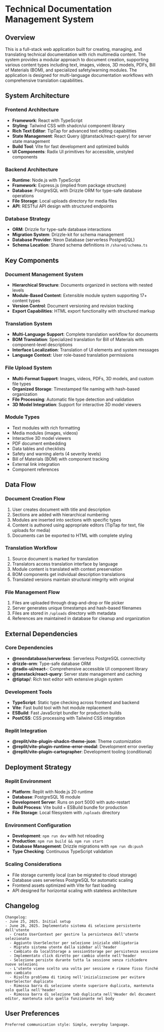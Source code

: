 # Technical Documentation Management System

## Overview

This is a full-stack web application built for creating, managing, and translating technical documentation with rich multimedia content. The system provides a modular approach to document creation, supporting various content types including text, images, videos, 3D models, PDFs, Bill of Materials (BOM), and specialized safety/warning modules. The application is designed for multi-language documentation workflows with comprehensive translation capabilities.

## System Architecture

### Frontend Architecture
- **Framework**: React with TypeScript
- **Styling**: Tailwind CSS with shadcn/ui component library
- **Rich Text Editor**: TipTap for advanced text editing capabilities
- **State Management**: React Query (@tanstack/react-query) for server state management
- **Build Tool**: Vite for fast development and optimized builds
- **UI Components**: Radix UI primitives for accessible, unstyled components

### Backend Architecture
- **Runtime**: Node.js with TypeScript
- **Framework**: Express.js (implied from package structure)
- **Database**: PostgreSQL with Drizzle ORM for type-safe database operations
- **File Storage**: Local uploads directory for media files
- **API**: RESTful API design with structured endpoints

### Database Strategy
- **ORM**: Drizzle for type-safe database interactions
- **Migration System**: Drizzle-kit for schema management
- **Database Provider**: Neon Database (serverless PostgreSQL)
- **Schema Location**: Shared schema definitions in `/shared/schema.ts`

## Key Components

### Document Management System
- **Hierarchical Structure**: Documents organized in sections with nested levels
- **Module-Based Content**: Extensible module system supporting 17+ content types
- **Version Control**: Document versioning and revision tracking
- **Export Capabilities**: HTML export functionality with structured markup

### Translation System
- **Multi-Language Support**: Complete translation workflow for documents
- **BOM Translation**: Specialized translation for Bill of Materials with component-level descriptions
- **Interface Localization**: Translation of UI elements and system messages
- **Language Context**: User role-based translation permissions

### File Upload System
- **Multi-Format Support**: Images, videos, PDFs, 3D models, and custom file types
- **Organized Storage**: Timestamped file naming with hash-based organization
- **File Processing**: Automatic file type detection and validation
- **3D Model Integration**: Support for interactive 3D model viewers

### Module Types
- Text modules with rich formatting
- Media modules (images, videos)
- Interactive 3D model viewers
- PDF document embedding
- Data tables and checklists
- Safety and warning alerts (4 severity levels)
- Bill of Materials (BOM) with component tracking
- External link integration
- Component references

## Data Flow

### Document Creation Flow
1. User creates document with title and description
2. Sections are added with hierarchical numbering
3. Modules are inserted into sections with specific types
4. Content is authored using appropriate editors (TipTap for text, file uploads for media)
5. Documents can be exported to HTML with complete styling

### Translation Workflow
1. Source document is marked for translation
2. Translators access translation interface by language
3. Module content is translated with context preservation
4. BOM components get individual description translations
5. Translated versions maintain structural integrity with original

### File Management Flow
1. Files are uploaded through drag-and-drop or file picker
2. Server generates unique timestamps and hash-based filenames
3. Files are stored in `/uploads` directory with metadata
4. References are maintained in database for cleanup and organization

## External Dependencies

### Core Dependencies
- **@neondatabase/serverless**: Serverless PostgreSQL connectivity
- **drizzle-orm**: Type-safe database ORM
- **@radix-ui/react-**: Comprehensive accessible UI component library
- **@tanstack/react-query**: Server state management and caching
- **@tiptap/**: Rich text editor with extensive plugin system

### Development Tools
- **TypeScript**: Static type checking across frontend and backend
- **Vite**: Fast build tool with hot module replacement
- **ESBuild**: Fast JavaScript bundler for production builds
- **PostCSS**: CSS processing with Tailwind CSS integration

### Replit Integration
- **@replit/vite-plugin-shadcn-theme-json**: Theme customization
- **@replit/vite-plugin-runtime-error-modal**: Development error overlay
- **@replit/vite-plugin-cartographer**: Development tooling (conditional)

## Deployment Strategy

### Replit Environment
- **Platform**: Replit with Node.js 20 runtime
- **Database**: PostgreSQL 16 module
- **Development Server**: Runs on port 5000 with auto-restart
- **Build Process**: Vite build + ESBuild bundle for production
- **File Storage**: Local filesystem with `/uploads` directory

### Environment Configuration
- **Development**: `npm run dev` with hot reloading
- **Production**: `npm run build && npm run start`
- **Database Management**: Drizzle migrations with `npm run db:push`
- **Type Checking**: Continuous TypeScript validation

### Scaling Considerations
- File storage currently local (can be migrated to cloud storage)
- Database uses serverless PostgreSQL for automatic scaling
- Frontend assets optimized with Vite for fast loading
- API designed for horizontal scaling with stateless architecture

## Changelog

```
Changelog:
- June 25, 2025. Initial setup
- June 26, 2025. Implementato sistema di selezione persistente dell'utente
  - Creato UserContext per gestire la persistenza dell'utente selezionato
  - Aggiunto UserSelector per selezione iniziale obbligatoria
  - Migrato sistema utente dalla sidebar all'header
  - Cambiato da localStorage a sessionStorage per persistenza sessione
  - Implementato click diretto per cambio utente nell'header
  - Selezione persiste durante tutta la sessione senza richiedere nuove selezioni
  - L'utente viene scelto una volta per sessione e rimane fisso finché non cambiato
  - Risolto problema di timing nell'inizializzazione per evitare UserSelector duplicato
  - Rimossa barra di selezione utente superiore duplicata, mantenuta solo quella nell'header
  - Rimossa barra di selezione tab duplicata nell'Header del document editor, mantenuta solo quella funzionante nel body
```

## User Preferences

```
Preferred communication style: Simple, everyday language.
```